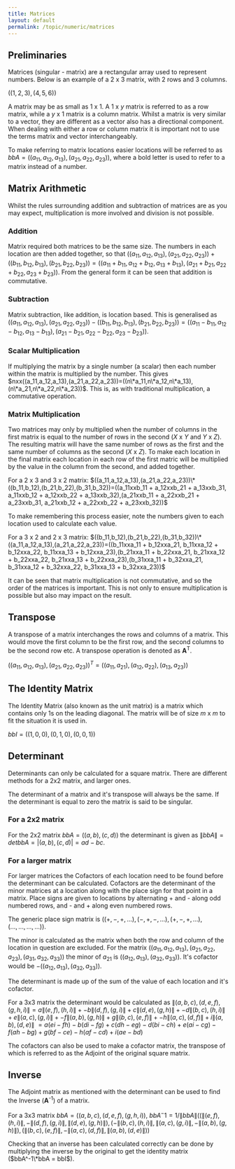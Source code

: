 ```yaml
---
title: Matrices
layout: default
permalink: /topic/numeric/matrices
---
```


## Preliminaries
Matrices (singular - matrix) are a rectangular array used to represent numbers.  Below is an example of a 2 x 3 matrix, with 2 rows and 3 columns.

$((1,2,3),(4,5,6))$

A matrix may be as small as 1 x 1.  A 1 x *y* matrix is referred to as a row matrix, while a *y* x 1 matrix is a column matrix.  Whilst a matrix is very similar to a vector, they are different as a vector also has a directional component.  When dealing with either a row or column matrix it is important not to use the terms matrix and vector interchangeably.

To make referring to matrix locations easier locations will be referred to as $bbA = ((a_11,a_12,a_13),(a_21,a_22,a_23))$, where a bold letter is used to refer to a matrix instead of a number.

## Matrix Arithmetic
Whilst the rules surrounding addition and subtraction of matrices are as you may expect, multiplication is more involved and division is not possible.

### Addition
Matrix required both matrices to be the same size.  The numbers in each location are then added together, so that $((a_11,a_12,a_13),(a_21,a_22,a_23))+((b_11,b_12,b_13),(b_21,b_22,b_23))=((a_11+b_11,a_12+b_12,a_13+b_13),(a_21+b_21,a_22+b_22,a_23+b_23))$.  From the general form it can be seen that addition is commutative.

### Subtraction
Matrix subtraction, like addition, is location based.  This is generalised as $((a_11,a_12,a_13),(a_21,a_22,a_23))-((b_11,b_12,b_13),(b_21,b_22,b_23))=((a_11-b_11,a_12-b_12,a_13-b_13),(a_21-b_21,a_22-b_22,a_23-b_23))$.

### Scalar Multiplication
If multiplying the matrix by a single number (a scalar) then each number within the matrix is multiplied by the number.  This gives $nxx((a_11,a_12,a_13),(a_21,a_22,a_23))=((n\*a_11,n\*a_12,n\*a_13),(n\*a_21,n\*a_22,n\*a_23))$.  This is, as with traditional multiplication, a commutative operation.

### Matrix Multiplication
Two matrices may only by multiplied when the number of columns in the first matrix is equal to the number of rows in the second (*X* x *Y* and *Y* x *Z*).  The resulting matrix will have the same number of rows as the first and the same number of columns as the second (*X* x *Z*).  To make each location in the final matrix each location in each row of the first matric will be multiplied by the value in the column from the second, and added together.

For a 2 x 3 and 3 x 2 matrix: $((a_11,a_12,a_13),(a_21,a_22,a_23))\*((b_11,b_12),(b_21,b_22),(b_31,b_32))=((a_11xxb_11 + a_12xxb_21 + a_13xxb_31, a_11xxb_12 + a_12xxb_22 + a_13xxb_32),(a_21xxb_11 + a_22xxb_21 + a_23xxb_31, a_21xxb_12 + a_22xxb_22 + a_23xxb_32))$

To make remembering this process easier, note the numbers given to each location used to calculate each value.

For a 3 x 2 and 2 x 3 matrix: $((b_11,b_12),(b_21,b_22),(b_31,b_32))\*((a_11,a_12,a_13),(a_21,a_22,a_23))=((b_11xxa_11 + b_12xxa_21, b_11xxa_12 + b_12xxa_22, b_11xxa_13 + b_12xxa_23),(b_21xxa_11 + b_22xxa_21, b_21xxa_12 + b_22xxa_22, b_21xxa_13 + b_22xxa_23),(b_31xxa_11 + b_32xxa_21, b_31xxa_12 + b_32xxa_22, b_31xxa_13 + b_32xxa_23))$

It can be seen that matrix multiplication is not commutative, and so the order of the matrices is important.  This is not only to ensure multiplication is possible but also may impact on the result.

## Transpose
A transpose of a matrix interchanges the rows and columns of a matrix. This would move the first column to be the first row, and the second columns to be the second row etc.  A transpose operation is denoted as **A**<sup>T</sup>.

$((a_11,a_12,a_13),(a_21,a_22,a_23))^T = ((a_11,a_21),(a_12,a_22),(a_13,a_23))$

## The Identity Matrix
The Identity Matrix (also known as the unit matrix) is a matrix which contains only 1s on the leading diagonal.  The matrix will be of size *m* x *m* to fit the situation it is used in.

$bbI = ((1,0,0),(0,1,0),(0,0,1))$

## Determinant
Determinants can only be calculated for a square matrix.  There are different methods for a 2x2 matrix, and larger ones.

The determinant of a matrix and it's transpose will always be the same.  If the determinant is equal to zero the matrix is said to be singular.

### For a 2x2 matrix
For the 2x2 matrix $bbA = ((a,b),(c,d))$ the determinant is given as $\|bbA\| = det bbA = |(a,b),(c,d)| = ad-bc$.

### For a larger matrix
For larger matrices the Cofactors of each location need to be found before the determinant can be calculated.  Cofactors are the determinant of the minor matrices at a location along with the place sign for that point in a matrix.  Place signs are given to locations by alternating + and - along odd numbered rows, and - and + along even numbered rows.

The generic place sign matrix is $((+,-,+,...),(-,+,-,...),(+,-,+,...),(...,...,...,...))$.

The minor is calculated as the matrix when both the row and column of the location in question are excluded.  For the matrix $((a_11,a_12,a_13),(a_21,a_22,a_23),(a_31,a_32,a_33))$ the minor of *a*<sub>21</sub> is $((a_12,a_13),(a_32,a_33))$.  It's cofactor would be $-((a_12,a_13),(a_32,a_33))$.

The determinant is made up of the sum of the value of each location and it's cofactor.

For a 3x3 matrix the determinant would be calculated as $\|(a,b,c),(d,e,f),(g,h,i)\| = a\|(e,f),(h,i)\| + -b\|(d,f),(g,i)\| + c\|(d,e),(g,h)\| + -d\|(b,c),(h,i)\| + e\|(a,c),(g,i)\| + -f\|(a,b),(g,h)\| + g\|(b,c),(e,f)\| + -h\|(a,c),(d,f)\| + i\|(a,b),(d,e)\|$
$= a(ei-fh) - b(di-fg) + c(dh-eg) - d(bi-ch) + e(ai-cg) - f(ah-bg) + g(bf-ce) - h(af-cd) + i(ae-bd)$

The cofactors can also be used to make a cofactor matrix, the transpose of which is referred to as the Adjoint of the original square matrix.

## Inverse
The Adjoint matrix as mentioned with the determinant can be used to find the Inverse (**A**<sup>-1</sup>) of a matrix.

For a 3x3 matrix $bbA = ((a,b,c),(d,e,f),(g,h,i))$, $bbA^-1 = 1/\|bbA\|((\|(e,f),(h,i)\|, -\|(d,f),(g,i)\|, \|(d,e),(g,h)\|),(-\|(b,c),(h,i)\|, \|(a,c),(g,i)\|, -\|(a,b),(g,h)\|),(\|(b,c),(e,f)\|, -\|(a,c),(d,f)\|, \|(a,b),(d,e)\|))$

Checking that an inverse has been calculated correctly can be done by multiplying the inverse by the original to get the identity matrix ($bbA^-1\*bbA = bbI$).
